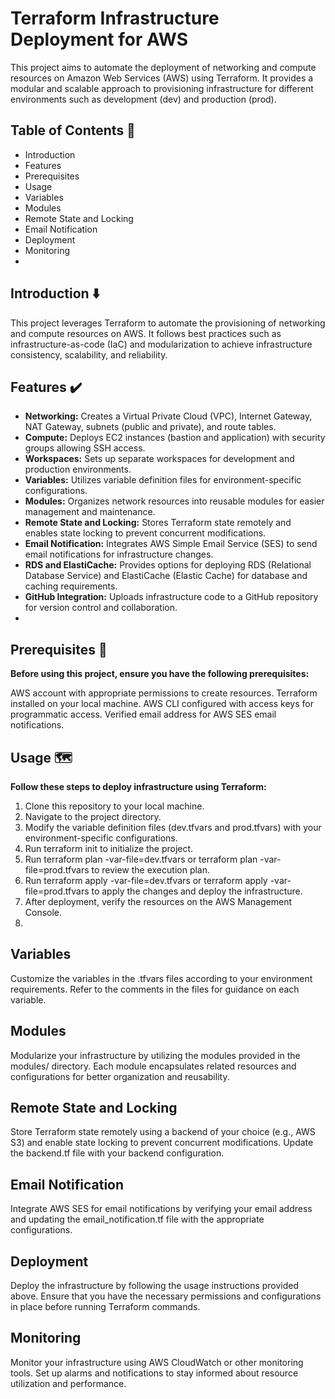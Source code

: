 # Terraform Infrastructure Deployment for AWS 

This project aims to automate the deployment of networking and compute resources on Amazon Web Services (AWS) using Terraform. It provides a modular and scalable approach to provisioning infrastructure for different environments such as development (dev) and production (prod).

## Table of Contents 📌
* Introduction
* Features
* Prerequisites
* Usage
* Variables
* Modules
* Remote State and Locking
* Email Notification
* Deployment
* Monitoring
* 

## Introduction ⬇️
This project leverages Terraform to automate the provisioning of networking and compute resources on AWS. It follows best practices such as infrastructure-as-code (IaC) and modularization to achieve infrastructure consistency, scalability, and reliability.


## Features ✔️
* **Networking:** Creates a Virtual Private Cloud (VPC), Internet Gateway, NAT Gateway, subnets (public and private), and route tables.
* **Compute:** Deploys EC2 instances (bastion and application) with security groups allowing SSH access.
* **Workspaces:** Sets up separate workspaces for development and production environments.
* **Variables:** Utilizes variable definition files for environment-specific configurations.
* **Modules:** Organizes network resources into reusable modules for easier management and maintenance.
* **Remote State and Locking:** Stores Terraform state remotely and enables state locking to prevent concurrent modifications.
* **Email Notification:** Integrates AWS Simple Email Service (SES) to send email notifications for infrastructure changes.
* **RDS and ElastiCache:** Provides options for deploying RDS (Relational Database Service) and ElastiCache (Elastic Cache) for database and caching requirements.
* **GitHub Integration:** Uploads infrastructure code to a GitHub repository for version control and collaboration.
* 

## Prerequisites 🔔
**Before using this project, ensure you have the following prerequisites:**

AWS account with appropriate permissions to create resources.
Terraform installed on your local machine.
AWS CLI configured with access keys for programmatic access.
Verified email address for AWS SES email notifications.


## Usage 🗺️
**Follow these steps to deploy infrastructure using Terraform:**

1. Clone this repository to your local machine.
2. Navigate to the project directory.
3. Modify the variable definition files (dev.tfvars and prod.tfvars) with your environment-specific configurations.
4. Run terraform init to initialize the project.
5. Run terraform plan -var-file=dev.tfvars or terraform plan -var-file=prod.tfvars to review the execution plan.
6. Run terraform apply -var-file=dev.tfvars or terraform apply -var-file=prod.tfvars to apply the changes and deploy the infrastructure.
7. After deployment, verify the resources on the AWS Management Console.
8. 

## Variables 
Customize the variables in the .tfvars files according to your environment requirements. Refer to the comments in the files for guidance on each variable.

## Modules 
Modularize your infrastructure by utilizing the modules provided in the modules/ directory. Each module encapsulates related resources and configurations for better organization and reusability.

## Remote State and Locking 
Store Terraform state remotely using a backend of your choice (e.g., AWS S3) and enable state locking to prevent concurrent modifications. Update the backend.tf file with your backend configuration.

## Email Notification 
Integrate AWS SES for email notifications by verifying your email address and updating the email_notification.tf file with the appropriate configurations.

## Deployment 
Deploy the infrastructure by following the usage instructions provided above. Ensure that you have the necessary permissions and configurations in place before running Terraform commands.

## Monitoring 
Monitor your infrastructure using AWS CloudWatch or other monitoring tools. Set up alarms and notifications to stay informed about resource utilization and performance.
